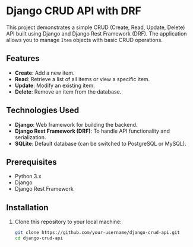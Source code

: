 # Django CRUD API with DRF

This project demonstrates a simple CRUD (Create, Read, Update, Delete) API built using Django and Django Rest Framework (DRF). The application allows you to manage `Item` objects with basic CRUD operations.

## Features

- **Create**: Add a new item.
- **Read**: Retrieve a list of all items or view a specific item.
- **Update**: Modify an existing item.
- **Delete**: Remove an item from the database.

## Technologies Used

- **Django**: Web framework for building the backend.
- **Django Rest Framework (DRF)**: To handle API functionality and serialization.
- **SQLite**: Default database (can be switched to PostgreSQL or MySQL).

## Prerequisites

- Python 3.x
- Django
- Django Rest Framework

## Installation

1. Clone this repository to your local machine:

   ```bash
   git clone https://github.com/your-username/django-crud-api.git
   cd django-crud-api

